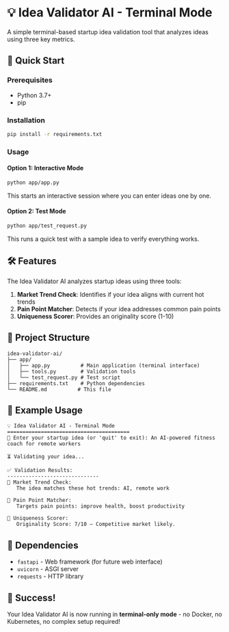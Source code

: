 # 💡 Idea Validator AI - Terminal Mode

A simple terminal-based startup idea validation tool that analyzes ideas using three key metrics.

## 🚀 Quick Start

### Prerequisites
- Python 3.7+
- pip

### Installation
```bash
pip install -r requirements.txt
```

### Usage

#### Option 1: Interactive Mode
```bash
python app/app.py
```
This starts an interactive session where you can enter ideas one by one.

#### Option 2: Test Mode
```bash
python app/test_request.py
```
This runs a quick test with a sample idea to verify everything works.

## 🛠️ Features

The Idea Validator AI analyzes startup ideas using three tools:

1. **Market Trend Check**: Identifies if your idea aligns with current hot trends
2. **Pain Point Matcher**: Detects if your idea addresses common pain points
3. **Uniqueness Scorer**: Provides an originality score (1-10)

## 📁 Project Structure

```
idea-validator-ai/
├── app/
│   ├── app.py          # Main application (terminal interface)
│   ├── tools.py        # Validation tools
│   └── test_request.py # Test script
├── requirements.txt    # Python dependencies
└── README.md          # This file
```

## 🎯 Example Usage

```
💡 Idea Validator AI - Terminal Mode
========================================
🚀 Enter your startup idea (or 'quit' to exit): An AI-powered fitness coach for remote workers

⏳ Validating your idea...

✅ Validation Results:
------------------------------
🔧 Market Trend Check:
   The idea matches these hot trends: AI, remote work

🔧 Pain Point Matcher:
   Targets pain points: improve health, boost productivity

🔧 Uniqueness Scorer:
   Originality Score: 7/10 — Competitive market likely.
```

## 🔧 Dependencies

- `fastapi` - Web framework (for future web interface)
- `uvicorn` - ASGI server
- `requests` - HTTP library

## 🎉 Success!

Your Idea Validator AI is now running in **terminal-only mode** - no Docker, no Kubernetes, no complex setup required!
